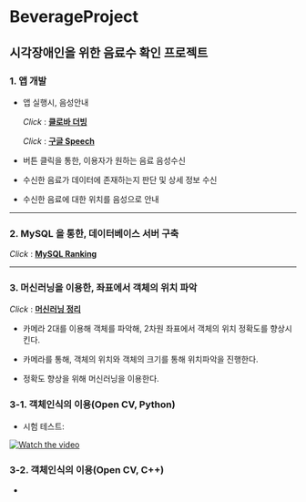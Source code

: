 # BeverageProject

## 시각장애인을 위한 음료수 확인 프로젝트

### 1. 앱 개발

* 앱 실행시, 음성안내

    *Click* : [**클로바 더빙**](https://clovadubbing.naver.com/)

    *Click* : [**구글 Speech**](https://ebbnflow.tistory.com/188)
* 버튼 클릭을 통한, 이용자가 원하는 음료 음성수신

* 수신한 음료가 데이터에 존재하는지 판단 및 상세 정보 수신

* 수신한 음료에 대한 위치를 음성으로 안내

---
### 2. MySQL 을 통한, 데이터베이스 서버 구축

*Click* : [**MySQL Ranking**](https://db-engines.com/en/ranking)

---
### 3. 머신러닝을 이용한, 좌표에서 객체의 위치 파악

*Click* : [**머신러닝 정리**](https://www.notion.so/25fcfcf568764ff391e7f769c5e1caf5)

* 카메라 2대를 이용해 객체를 파악해, 2차원 좌표에서 객체의 위치 정확도를 향상시킨다.

* 카메라를 통해, 객체의 위치와 객체의 크기를 통해 위치파악을 진행한다.

* 정확도 향상을 위해 머신러닝을 이용한다.  

### 3-1. 객체인식의 이용(Open CV, Python)
* 시험 테스트:  
  
[![Watch the video](opencv_study/cokeVScider01sample.gif)](https://www.youtube.com/watch?v=0-q1KafFCLU)

### 3-2. 객체인식의 이용(Open CV, C++)
*

